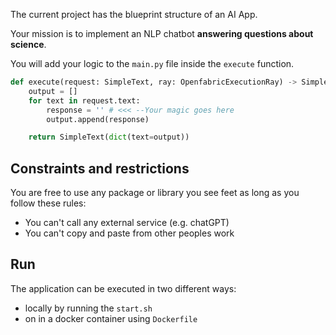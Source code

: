 
The current project has the blueprint structure of an AI App. 

Your mission is to implement an NLP chatbot **answering questions about science**. 

You will add your logic to the `main.py` file inside the `execute` function. 
```python
def execute(request: SimpleText, ray: OpenfabricExecutionRay) -> SimpleText:
    output = []
    for text in request.text:        
        response = '' # <<< --Your magic goes here
        output.append(response)

    return SimpleText(dict(text=output))
```
## Constraints and restrictions
You are free to use any package or library you see feet as long as you follow these rules:
* You can't call any external service (e.g. chatGPT) 
* You can't copy and paste from other peoples work 

## Run
The application can be executed in two different ways:
* locally by running the `start.sh` 
* on in a docker container using `Dockerfile` 

